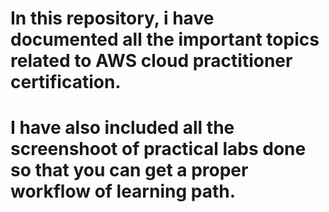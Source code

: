 # In this repository, i have documented all the important topics related to AWS cloud practitioner certification. 
# I have also included all the screenshoot of practical labs done so that you can get a proper workflow of learning path.
